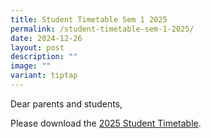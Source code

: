 ```yaml
---
title: Student Timetable Sem 1 2025
permalink: /student-timetable-sem-1-2025/
date: 2024-12-26
layout: post
description: ""
image: ""
variant: tiptap
---
```

<p>Dear parents and students,</p>
<p></p>
<p>Please download the <a href="https://www.meridiansec.moe.edu.sg/student-information/student-timetable/" rel="noopener nofollow" target="_blank">2025 Student Timetable</a>.</p>
<p></p>